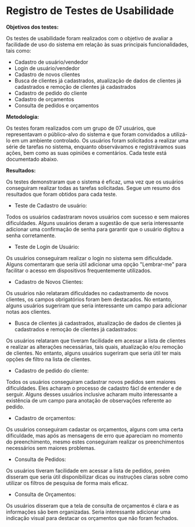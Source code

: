 # Registro de Testes de Usabilidade

**Objetivos dos testes:**

Os testes de usabilidade foram realizados com o objetivo de avaliar a facilidade de uso do sistema em relação às suas principais funcionalidades, tais como:

- Cadastro de usuário/vendedor
- Login de usuário/vendedor   
- Cadastro de novos clientes   
- Busca de clientes já cadastrados, atualização de dados de clientes já cadastrados e remoção de clientes já cadastrados   
- Cadastro de pedido do cliente
- Cadastro de orçamentos   
- Consulta de pedidos e orçamentos

**Metodologia:**

Os testes foram realizados com um grupo de 07 usuários, que representavam o público-alvo do sistema e que foram convidados a utilizá-lo em um ambiente controlado. Os usuários foram solicitados a realizar uma série de tarefas no sistema, enquanto observávamos e registrávamos suas ações, bem como as suas opiniões e comentários. Cada teste está documentado abaixo.

**Resultados:**

Os testes demonstraram que o sistema é eficaz, uma vez que os usuários conseguiram realizar todas as tarefas solicitadas. Segue um resumo dos resultados que foram obtidos para cada teste.

- Teste de Cadastro de usuário: 

Todos os usuários cadastraram novos usuários com sucesso e sem maiores dificuldades. Alguns usuários deram a sugestão de que seria interessante adicionar uma confirmação de senha para garantir que o usuário digitou a senha corretamente.

- Teste de Login de Usuário:

Os usuários conseguiram realizar o login no sistema sem dificuldade. Alguns comentaram que seria útil adicionar uma opção "Lembrar-me" para facilitar o acesso em dispositivos frequentemente utilizados.

- Cadastro de Novos Clientes:

Os usuários não relataram dificuldades no cadastramento de novos clientes, os campos obrigatórios foram bem destacados. No entanto, alguns usuários sugeriram que seria interessante um campo para adicionar notas aos clientes.

- Busca de clientes já cadastrados, atualização de dados de clientes já cadastrados e remoção de clientes já cadastrados:

Os usuários relataram que tiveram facilidade em acessar a lista de clientes e realizar as alterações necessárias, tais quais, atualização e/ou remoção de clientes. No entanto, alguns usuários sugeriram que seria útil ter mais opções de filtro na lista de clientes.

- Cadastro de pedido do cliente:

Todos os usuários conseguiram cadastrar novos pedidos sem maiores dificuldades. Eles acharam o processo de cadastro fácl de entender e de serguir. Alguns desses usuários inclusive acharam muito interessante a existência de um campo para anotação de observações referente ao pedido.

- Cadastro de orçamentos:

Os usuários conseguiram cadastar os orçamentos, alguns com uma certa dificuldade, mas após as mensagens de erro que apareciam no momento do preenchimento, mesmo estes conseguiram realizar os preenchimentos necessários sem maiores problemas.

- Consulta de Pedidos:

Os usuários tiveram facilidade em acessar a lista de pedidos, porém disseram que seria útil disponibilizar dicas ou instruções claras sobre como utilizar os filtros de pesquisa de forma mais eficaz.

- Consulta de Orçamentos:

Os usuários disseram que a tela de consulta de orçamentos é clara e as informações são bem organizadas. Seria interessante adicionar uma indicação visual para destacar os orçamentos que não foram fechados.
